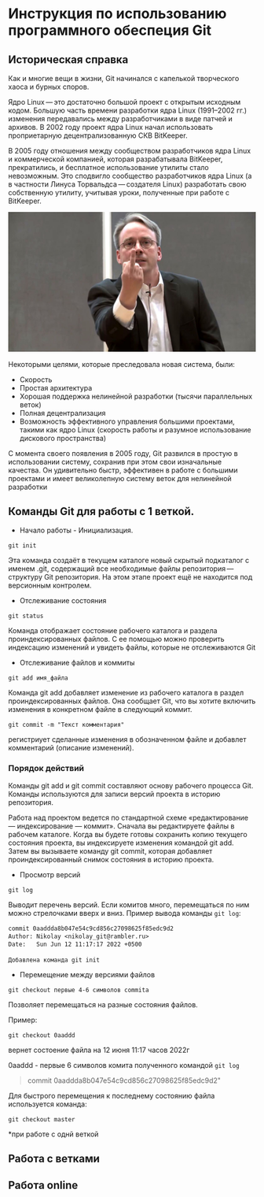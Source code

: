# Инструкция по использованию программного обеспеция Git

## Историческая справка

Как и многие вещи в жизни, Git начинался с капелькой творческого хаоса и бурных споров.

Ядро Linux — это достаточно большой проект с открытым исходным кодом. Большую часть времени разработки ядра Linux (1991–2002 гг.) изменения передавались между разработчиками в виде патчей и архивов. В 2002 году проект ядра Linux начал использовать проприетарную децентрализованную СКВ BitKeeper.

В 2005 году отношения между сообществом разработчиков ядра Linux и коммерческой компанией, которая разрабатывала BitKeeper, прекратились, и бесплатное использование утилиты стало невозможным. Это сподвигло сообщество разработчиков ядра Linux (а в частности Линуса Торвальдса — создателя Linux) разработать свою собственную утилиту, учитывая уроки, полученные при работе с BitKeeper. 

![Линус Торвальдс негодует](Linus-Torvalds.jpg)

Некоторыми целями, которые преследовала новая система, были:

* Скорость
* Простая архитектура
* Хорошая поддержка нелинейной разработки (тысячи параллельных веток)
* Полная децентрализация
* Возможность эффективного управления большими проектами, такими как ядро Linux (скорость работы и разумное использование дискового пространства)



С момента своего появления в 2005 году, Git развился в простую в использовании систему, сохранив при этом свои изначальные качества. Он удивительно быстр, эффективен в работе с большими проектами и имеет великолепную систему веток для нелинейной разработки

## Команды Git для работы с 1 веткой.

* Начало работы - Инициализация.

```
git init
```

Эта команда создаёт в текущем каталоге новый скрытый подкаталог с именем .git, содержащий все необходимые файлы репозитория — структуру Git репозитория. На этом этапе проект ещё не находится под версионным контролем.

* Отслеживание состояния

```
git status
```

Команда отображает состояние рабочего каталога и раздела проиндексированных файлов. С ее помощью можно проверить индексацию изменений и увидеть файлы, которые не отслеживаются Git

* Отслеживание файлов и коммиты

```
git add имя_файла
```

Команда git add добавляет изменение из рабочего каталога в раздел проиндексированных файлов. Она сообщает Git, что вы хотите включить изменения в конкретном файле в следующий коммит.

```
git commit -m "Текст комментария"
```

регистриует сделанные изменения в обозначенном файле и добавлет комментарий (описание изменений).

### Порядок действий

Команды git add и git commit составляют основу рабочего процесса Git. Команды используются для записи версий проекта в историю репозитория.

Работа над проектом ведется по стандартной схеме «редактирование — индексирование — коммит». Сначала вы редактируете файлы в рабочем каталоге. Когда вы будете готовы сохранить копию текущего состояния проекта, вы индексируете изменения командой git add. Затем вы вызываете команду git commit, которая добавляет проиндексированный снимок состояния в историю проекта. 

* Просмотр версий

```
git log
```

Выводит перечень версий. Если комитов много,  перемещаться по ним можно стрелочками вверх и вниз. Пример вывода команды `git log`:

```
commit 0aaddda8b047e54c9cd856c27098625f85edc9d2
Author: Nikolay <nikolay_git@rambler.ru>
Date:   Sun Jun 12 11:17:17 2022 +0500

Добавлена команда git init
```

* Перемещение между версиями файлов

```
git checkout первые 4-6 символов commita
```

Позволяет перемещаться на разные состояния файлов.

Пример:

```        
git checkout 0aaddd
```

вернет состоение файла на 12 июня 11:17 часов  2022г 

0aaddd - первые 6 символов комита полученного командой `git log`
>commit 0aaddda8b047e54c9cd856c27098625f85edc9d2"

Для быстрого перемещения к последнему состоянию файла используется команда:
```
git checkout master
```
*при работе с однй веткой

## Работа с ветками

## Работа online








